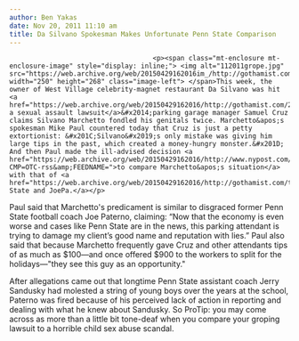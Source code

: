 ```yaml
---
author: Ben Yakas
date: Nov 20, 2011 11:10 am
title: Da Silvano Spokesman Makes Unfortunate Penn State Comparison
---
```


	
										<p><span class="mt-enclosure mt-enclosure-image" style="display: inline;"> <img alt="112011grope.jpg" src="https://web.archive.org/web/20150429162016im_/http://gothamist.com/attachments/byakas/112011grope.jpg" width="250" height="268" class="image-left"> </span>This week, the owner of West Village celebrity-magnet restaurant Da Silvano was hit <a href="https://web.archive.org/web/20150429162016/http://gothamist.com/2011/11/19/da_silvano_owner_accused_of_repeate.php">with a sexual assault lawsuit</a>&#x2014;parking garage manager Samuel Cruz claims Silvano Marchetto fondled his genitals twice. Marchetto&apos;s spokesman Mike Paul countered today that Cruz is just a petty extortionist: &#x201C;Silvano&#x2019;s only mistake was giving him large tips in the past, which created a money-hungry monster.&#x201D; And then Paul made the ill-advised decision <a href="https://web.archive.org/web/20150429162016/http://www.nypost.com/p/news/local/manhattan/grope_claim_grub_silvano_CuvaQIFcfbsrcDCMAuvLjP?CMP=OTC-rss&amp;FEEDNAME=">to compare Marchetto&apos;s situation</a> with that of <a href="https://web.archive.org/web/20150429162016/http://gothamist.com/tags/pennstate">Penn State and JoePa.</a></p>

<p>Paul said that Marchetto&apos;s predicament is similar to disgraced former Penn State football coach Joe Paterno, claiming: &#x201C;Now that the economy is even worse and cases like Penn State are in the news, this parking attendant is trying to damage my client&#x2019;s good name and reputation with lies.&#x201D; Paul also said that because Marchetto frequently gave Cruz and other attendants tips of as much as $100&#x2014;and once offered $900 to the workers to split for the holidays&#x2014;&quot;they see this guy as an opportunity.&quot;</p>

<p>After allegations came out that longtime Penn State assistant coach Jerry Sandusky had molested a string of young boys over the years at the school, Paterno was fired because of his perceived lack of action in reporting and dealing with what he knew about Sandusky. So ProTip: you may come across as more than a little bit tone-deaf when you compare your groping lawsuit to a horrible child sex abuse scandal.</p>					
										
									
				